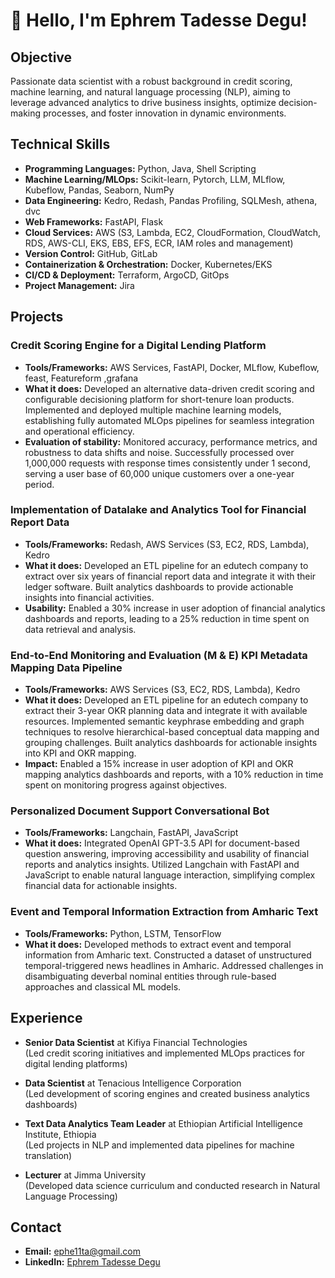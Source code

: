 # 👋 Hello, I'm Ephrem Tadesse Degu!

## Objective

Passionate data scientist with a robust background in credit scoring, machine learning, and natural language processing (NLP), aiming to leverage advanced analytics to drive business insights, optimize decision-making processes, and foster innovation in dynamic environments.

## Technical Skills

- **Programming Languages:** Python, Java, Shell Scripting
- **Machine Learning/MLOps:** Scikit-learn, Pytorch, LLM, MLflow, Kubeflow, Pandas, Seaborn, NumPy
- **Data Engineering:** Kedro, Redash, Pandas Profiling, SQLMesh, athena, dvc
- **Web Frameworks:** FastAPI, Flask
- **Cloud Services:** AWS (S3, Lambda, EC2, CloudFormation, CloudWatch, RDS, AWS-CLI, EKS, EBS, EFS, ECR, IAM roles and management)
- **Version Control:** GitHub, GitLab
- **Containerization & Orchestration:** Docker, Kubernetes/EKS
- **CI/CD & Deployment:** Terraform, ArgoCD, GitOps
- **Project Management:** Jira

## Projects

### Credit Scoring Engine for a Digital Lending Platform

- **Tools/Frameworks:** AWS Services, FastAPI, Docker, MLflow, Kubeflow, feast, Featureform ,grafana 
- **What it does:** Developed an alternative data-driven credit scoring and configurable decisioning platform for short-tenure loan products. Implemented and deployed multiple machine learning models, establishing fully automated MLOps pipelines for seamless integration and operational efficiency.
- **Evaluation of stability:** Monitored accuracy, performance metrics, and robustness to data shifts and noise. Successfully processed over 1,000,000 requests with response times consistently under 1 second, serving a user base of 60,000 unique customers over a one-year period.

### Implementation of Datalake and Analytics Tool for Financial Report Data

- **Tools/Frameworks:** Redash, AWS Services (S3, EC2, RDS, Lambda), Kedro  
- **What it does:** Developed an ETL pipeline for an edutech company to extract over six years of financial report data and integrate it with their ledger software. Built analytics dashboards to provide actionable insights into financial activities.
- **Usability:** Enabled a 30% increase in user adoption of financial analytics dashboards and reports, leading to a 25% reduction in time spent on data retrieval and analysis.

### End-to-End Monitoring and Evaluation (M & E) KPI Metadata Mapping Data Pipeline

- **Tools/Frameworks:** AWS Services (S3, EC2, RDS, Lambda), Kedro  
- **What it does:** Developed an ETL pipeline for an edutech company to extract their 3-year OKR planning data and integrate it with available resources. Implemented semantic keyphrase embedding and graph techniques to resolve hierarchical-based conceptual data mapping and grouping challenges. Built analytics dashboards for actionable insights into KPI and OKR mapping.
- **Impact:** Enabled a 15% increase in user adoption of KPI and OKR mapping analytics dashboards and reports, with a 10% reduction in time spent on monitoring progress against objectives.

### Personalized Document Support Conversational Bot

- **Tools/Frameworks:** Langchain, FastAPI, JavaScript  
- **What it does:** Integrated OpenAI GPT-3.5 API for document-based question answering, improving accessibility and usability of financial reports and analytics insights. Utilized Langchain with FastAPI and JavaScript to enable natural language interaction, simplifying complex financial data for actionable insights.

### Event and Temporal Information Extraction from Amharic Text

- **Tools/Frameworks:** Python, LSTM, TensorFlow  
- **What it does:** Developed methods to extract event and temporal information from Amharic text. Constructed a dataset of unstructured temporal-triggered news headlines in Amharic. Addressed challenges in disambiguating deverbal nominal entities through rule-based approaches and classical ML models.

## Experience

- **Senior Data Scientist** at Kifiya Financial Technologies  
  (Led credit scoring initiatives and implemented MLOps practices for digital lending platforms)

- **Data Scientist** at Tenacious Intelligence Corporation  
  (Led development of scoring engines and created business analytics dashboards)

- **Text Data Analytics Team Leader** at Ethiopian Artificial Intelligence Institute, Ethiopia  
  (Led projects in NLP and implemented data pipelines for machine translation)

- **Lecturer** at Jimma University  
  (Developed data science curriculum and conducted research in Natural Language Processing)
  
## Contact

- **Email:** ephe11ta@gmail.com
- **LinkedIn:** [Ephrem Tadesse Degu]()

